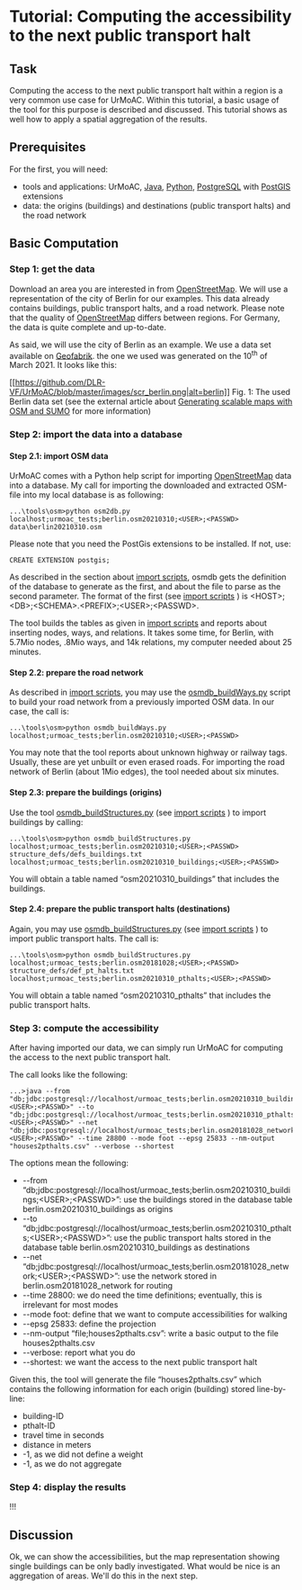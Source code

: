 # Tutorial: Computing the accessibility to the next public transport halt

## Task
Computing the access to the next public transport halt within a region is a very common use case for UrMoAC. Within this tutorial, a basic usage of the tool for this purpose is described and discussed. This tutorial shows as well how to apply a spatial aggregation of the results.



## Prerequisites
For the first, you will need:

* tools and applications: UrMoAC, [Java](https://java.com/), [Python](https://www.python.org/), [PostgreSQL](https://www.postgresql.org/) with [PostGIS](https://postgis.net/) extensions
* data: the origins (buildings) and destinations (public transport halts) and the road network



## Basic Computation

### Step 1: get the data
Download an area you are interested in from [OpenStreetMap](http://www.openstreetmap.org). We will use a representation of the city of Berlin for our examples. This data already contains buildings, public transport halts, and a road network. Please note that the quality of [OpenStreetMap](http://www.openstreetmap.org) differs between regions. For Germany, the data is quite complete and up-to-date.

As said, we will use the city of Berlin as an example. We use a data set available on [Geofabrik](https://download.geofabrik.de/). the one we used was generated on the 10<sup>th</sup> of March 2021. It looks like this:

[[https://github.com/DLR-VF/UrMoAC/blob/master/images/scr_berlin.png|alt=berlin]]
Fig. 1: The used Berlin data set (see the external article about [Generating scalable maps with OSM and SUMO](http://www.krajzewicz.de/blog/sumo-scalable-osm-maps.php) for more information)

### Step 2: import the data into a database
#### Step 2.1: import OSM data
UrMoAC comes with a Python help script for importing [OpenStreetMap](http://www.openstreetmap.org) data into a database. My call for importing the downloaded and extracted OSM-file into my local database is as following:

    ...\tools\osm>python osm2db.py localhost;urmoac_tests;berlin.osm20210310;<USER>;<PASSWD> data\berlin20210310.osm

Please note that you need the PostGis extensions to be installed. If not, use:

    CREATE EXTENSION postgis;

As described in the section about [import scripts](ImportScripts), osmdb gets the definition of the database to generate as the first, and about the file to parse as the second parameter. The format of the first (see [import scripts](ImportScripts) ) is &lt;HOST&gt;;&lt;DB&gt;;&lt;SCHEMA&gt;.&lt;PREFIX&gt;;&lt;USER&gt;;&lt;PASSWD&gt;.

The tool builds the tables as given in [import scripts](ImportScripts) and reports about inserting nodes, ways, and relations. It takes some time, for Berlin, with 5.7Mio nodes, .8Mio ways, and 14k relations, my computer needed about 25 minutes.

#### Step 2.2: prepare the road network
As described in [import scripts](ImportScripts), you may use the [osmdb_buildWays.py](https://github.com/DLR-VF/UrMoAC/blob/master/tools/osm/osmdb_buildWays.py) script to build your road network from a previously imported OSM data. In our case, the call is: 

    ...\tools\osm>python osmdb_buildWays.py localhost;urmoac_tests;berlin.osm20210310;<USER>;<PASSWD>

You may note that the tool reports about unknown highway or railway tags. Usually, these are yet unbuilt or even erased roads. For importing the road network of Berlin (about 1Mio edges), the tool needed about six minutes.

#### Step 2.3: prepare the buildings (origins)
Use the tool [osmdb_buildStructures.py](https://github.com/DLR-VF/UrMoAC/blob/master/tools/osm/osmdb_buildStructures.py) (see [import scripts](ImportScripts) ) to import buildings by calling:

    ...\tools\osm>python osmdb_buildStructures.py localhost;urmoac_tests;berlin.osm20210310;<USER>;<PASSWD> structure_defs/defs_buildings.txt localhost;urmoac_tests;berlin.osm20210310_buildings;<USER>;<PASSWD>

You will obtain a table named &ldquo;osm20210310_buildings&rdquo; that includes the buildings.

#### Step 2.4: prepare the public transport halts (destinations)
Again, you may use [osmdb_buildStructures.py](https://github.com/DLR-VF/UrMoAC/blob/master/tools/osm/osmdb_buildStructures.py) (see [import scripts](ImportScripts) ) to import public transport halts. The call is:

    ...\tools\osm>python osmdb_buildStructures.py localhost;urmoac_tests;berlin.osm20181028;<USER>;<PASSWD> structure_defs/def_pt_halts.txt localhost;urmoac_tests;berlin.osm20210310_pthalts;<USER>;<PASSWD>

You will obtain a table named &ldquo;osm20210310_pthalts&rdquo; that includes the public transport halts.

### Step 3: compute the accessibility
After having imported our data, we can simply run UrMoAC for computing the access to the next public transport halt.

The call looks like the following:

    ...>java --from "db;jdbc:postgresql://localhost/urmoac_tests;berlin.osm20210310_buildings;<USER>;<PASSWD>" --to "db;jdbc:postgresql://localhost/urmoac_tests;berlin.osm20210310_pthalts;<USER>;<PASSWD>" --net "db;jdbc:postgresql://localhost/urmoac_tests;berlin.osm20181028_network;<USER>;<PASSWD>" --time 28800 --mode foot --epsg 25833 --nm-output "houses2pthalts.csv" --verbose --shortest

The options mean the following:

* --from &ldquo;db;jdbc:postgresql://localhost/urmoac_tests;berlin.osm20210310_buildings;&lt;USER&gt;;&lt;PASSWD&gt;&rdquo;: use the buildings stored in the database table berlin.osm20210310_buildings as origins
* --to &ldquo;db;jdbc:postgresql://localhost/urmoac_tests;berlin.osm20210310_pthalts;&lt;USER&gt;;&lt;PASSWD&gt;&rdquo;: use the public transport halts stored in the database table berlin.osm20210310_buildings as destinations
* --net &ldquo;db;jdbc:postgresql://localhost/urmoac_tests;berlin.osm20181028_network;&lt;USER&gt;;&lt;PASSWD&gt;&rdquo;: use the network stored in berlin.osm20181028_network for routing
* --time 28800: we do need the time definitions; eventually, this is irrelevant for most modes
* --mode foot: define that we want to compute accessibilities for walking
* --epsg 25833: define the projection
* --nm-output &ldquo;file;houses2pthalts.csv&rdquo;: write a basic output to the file houses2pthalts.csv
* --verbose: report what you do
* --shortest: we want the access to the next public transport halt

Given this, the tool will generate the file &ldquo;houses2pthalts.csv&rdquo; which contains the following information for each origin (building) stored line-by-line:

* building-ID
* pthalt-ID
* travel time in seconds
* distance in meters
* -1, as we did not define a weight
* -1, as we do not aggregate
 
 
### Step 4: display the results
!!!



## Discussion
Ok, we can show the accessibilities, but the map representation showing single buildings can be only badly investigated. What would be nice is an aggregation of areas. We&apos;ll do this in the next step.


